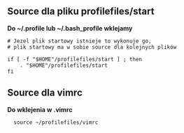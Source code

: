<h2>Source dla pliku profilefiles/start</h2>
<b>Do ~/.profile lub ~/.bash_profile wklejamy</b>

```
# Jezel plik startowy istnieje to wykonuje go, 
# plik startowy ma w sobie source dla kolejnych plików 

if [ -f "$HOME"/profilefiles/start ] ; then
    . "$HOME"/profilefiles/start
fi
 ```

<h2> Source dla vimrc </h2>
<b>Do wklejenia w .vimrc</b>

```
  source ~/profilefiles/vimrc
```

